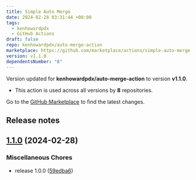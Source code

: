```yaml
---
title: Simple Auto Merge
date: 2024-02-28 03:31:44 +00:00
tags:
  - kenhowardpdx
  - GitHub Actions
draft: false
repo: kenhowardpdx/auto-merge-action
marketplace: https://github.com/marketplace/actions/simple-auto-merge
version: v1.1.0
dependentsNumber: "8"
---
```



Version updated for **kenhowardpdx/auto-merge-action** to version **v1.1.0**.
- This action is used across all versions by **8** repositories.

Go to the [GitHub Marketplace](https://github.com/marketplace/actions/simple-auto-merge) to find the latest changes.

## Release notes

## [1.1.0](https://github.com/kenhowardpdx/auto-merge-action/compare/v1.0.0...v1.1.0) (2024-02-28)


### Miscellaneous Chores

* release 1.0.0 ([59edba6](https://github.com/kenhowardpdx/auto-merge-action/commit/59edba6261f62b5d12b45e6e9c486de265f1c388))
